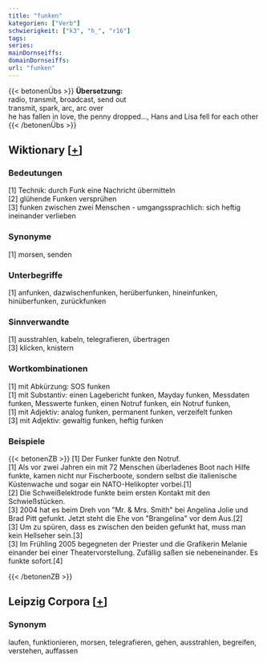 ```yaml
---
title: "funken"
kategorien: ["Verb"]
schwierigkeit: ["k3", "h_", "r16"]
tags:
series:
mainDornseiffs:
domainDornseiffs:
url: "funken"
---
```


{{< betonenÜbs >}}
**Übersetzung:**  
radio, transmit, broadcast, send out  
transmit, spark, arc, arc over  
he has fallen in love, the penny dropped..., Hans and Lisa fell for each other  
{{< /betonenÜbs >}}

## Wiktionary [[+](https://de.wiktionary.org/wiki/funken)]

### Bedeutungen
[1] Technik: durch Funk eine Nachricht übermitteln  
[2] glühende Funken versprühen  
[3] funken zwischen zwei Menschen - umgangssprachlich: sich heftig ineinander verlieben  

### Synonyme
[1] morsen, senden  

### Unterbegriffe
[1] anfunken, dazwischenfunken, herüberfunken, hineinfunken, hinüberfunken, zurückfunken  

### Sinnverwandte
[1] ausstrahlen, kabeln, telegrafieren, übertragen  
[3] klicken, knistern  

### Wortkombinationen
[1] mit Abkürzung: SOS funken  
[1] mit Substantiv: einen Lagebericht funken, Mayday funken, Messdaten funken, Messwerte funken, einen Notruf funken, ein Notruf funken,  
[1] mit Adjektiv: analog funken, permanent funken, verzeifelt funken  
[3] mit Adjektiv: gewaltig funken, heftig funken  

### Beispiele
{{< betonenZB >}}
[1] Der Funker funkte den Notruf.  
[1] Als vor zwei Jahren ein mit 72 Menschen überladenes Boot nach Hilfe funkte, kamen nicht nur Fischerboote, sondern selbst die italienische Küstenwache und sogar ein NATO-Helikopter vorbei.[1]  
[2] Die Schweißelektrode funkte beim ersten Kontakt mit den Schwießstücken.  
[3] 2004 hat es beim Dreh von "Mr. & Mrs. Smith" bei Angelina Jolie und Brad Pitt gefunkt. Jetzt steht die Ehe von "Brangelina" vor dem Aus.[2]  
[3] Um zu spüren, dass es zwischen den beiden gefunkt hat, muss man kein Hellseher sein.[3]  
[3] Im Frühling 2005 begegneten der Priester und die Grafikerin Melanie einander bei einer Theatervorstellung. Zufällig saßen sie nebeneinander. Es funkte sofort.[4]  

{{< /betonenZB >}}

## Leipzig Corpora [[+](https://corpora.uni-leipzig.de/en/res?word=funken&corpusId=deu_newscrawl-public_2018)]


### Synonym
laufen, funktionieren, morsen, telegrafieren, gehen, ausstrahlen, begreifen, verstehen, auffassen

